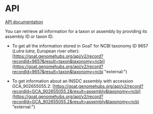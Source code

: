 # API

[API documentation](https://goat.genomehubs.org/api-docs/ "external:")

You can retrieve all information for a taxon or assembly by providing its assembly ID or taxon ID.

- To get all the information stored in GoaT for NCBI taxonomy ID 9657 (_Lutra lutra_, European river otter): [https://goat.genomehubs.org/api/v2/record?recordId=9657&result=taxon&taxonomy=ncbi](https://goat.genomehubs.org/api/v2/record?recordId=9657&result=taxon&taxonomy=ncbi "external:")

- To get information about an INSDC assembly with accession GCA_902655055.2: [https://goat.genomehubs.org/api/v2/record?recordId=GCA_902655055.2&result=assembly&taxonomy=ncbi](https://goat.genomehubs.org/api/v2/record?recordId=GCA_902655055.2&result=assembly&taxonomy=ncbi "external:")
